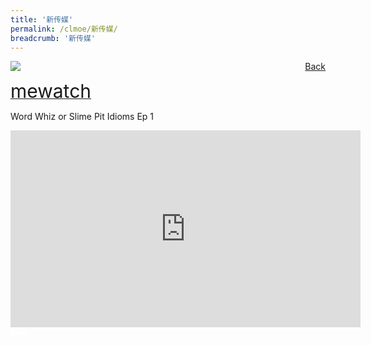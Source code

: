```yaml
---
title: '新传媒'
permalink: /clmoe/新传媒/
breadcrumb: '新传媒'
---
```


<!-- Global site tag (gtag.js) - Google Ads: 726049306 -->
<script async src="https://www.googletagmanager.com/gtag/js?id=AW-726049306"></script>
<script>
  window.dataLayer = window.dataLayer || [];
  function gtag(){dataLayer.push(arguments);}
  gtag('js', new Date());

  gtag('config', 'AW-726049306');
</script>
<a href="/exhibits/华文学习展示区-chinese-exhibitions-e/community-partners/" style="float:right;">Back</a>
 <img src="/images/MTLS2021-Mediacorp_CL_Final.jpg"> <br/>
 
 <a href=" www.mewatch.sg/wordwhiz " target="_blank"><span style="font-size: 30px;">mewatch</span></a> <br/>
 
 Word Whiz or Slime Pit Idioms Ep 1

<div class="video-container">
 <iframe width="560" height="315" src="https://www.youtube.com/embed/yvNEHzSq6vA" title="YouTube video player" frameborder="0" allow="accelerometer; autoplay; clipboard-write; encrypted-media; gyroscope; picture-in-picture" allowfullscreen></iframe>
  </div>

<div class="btntop"><a href="#top" style="text-decoration:none;"><span style="color:white"><b>Top</b></span></a></div>

